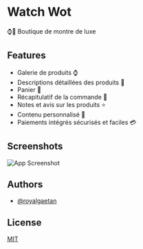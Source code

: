 
# Watch Wot

⌚💎 Boutique de montre de luxe 


## Features
 
- Galerie de produits ⌚ 
- Descriptions détaillées des produits 📝
- Panier 🛒 
- Récapitulatif de la commande 📌
- Notes et avis sur les produits ⭐
- Contenu personnalisé 🎯
- Paiements intégrés sécurisés et faciles 💳

## Screenshots

![App Screenshot](https://us-ms.gr-cdn.com/getresponse-CwX7D/photos/7a6c0569-daff-4c06-ae3c-f2e748edd7f6.png)


## Authors

- [@royalgaetan](https://twitter.com/RoyalGaetan)


## License

[MIT](https://choosealicense.com/licenses/mit/)

